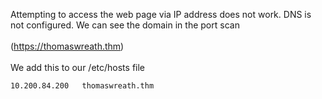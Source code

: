 Attempting to access the web page via IP address does not work. DNS is not configured. We can see the domain in the port scan\
\
(https://thomaswreath.thm)\
\
We add this to our /etc/hosts file

```bash
10.200.84.200	thomaswreath.thm
```

